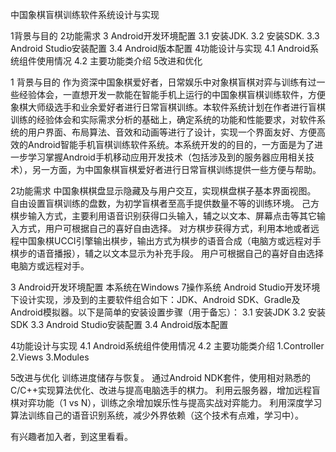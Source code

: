 中国象棋盲棋训练软件系统设计与实现

1背景与目的
2功能需求
3 Android开发环境配置
3.1 安装JDK.
3.2 安装SDK.
3.3 Android Studio安装配置
3.4 Android版本配置
4功能设计与实现
4.1 Android系统组件使用情况
4.2 主要功能类介绍
5改进和优化

1 背景与目的
作为资深中国象棋爱好者，日常娱乐中对象棋盲棋对弈与训练有过一些经验体会，一直想开发一款能在智能手机上运行的中国象棋盲棋训练软件，方便象棋大师级选手和业余爱好者进行日常盲棋训练。本软件系统计划在作者进行盲棋训练的经验体会和实际需求分析的基础上，确定系统的功能和性能要求，对软件系统的用户界面、布局算法、音效和动画等进行了设计，实现一个界面友好、方便高效的Android智能手机盲棋训练软件系统。本系统开发的的目的，一方面是为了进一步学习掌握Android手机移动应用开发技术（包括涉及到的服务器应用相关技术），另一方面，为中国象棋盲棋爱好者进行日常盲棋训练提供一些方便与帮助。

2功能需求
中国象棋棋盘显示隐藏及与用户交互，实现棋盘棋子基本界面视图。
自由设置盲棋训练的盘数，为初学盲棋者至高手提供数量不等的训练环境。
己方棋步输入方式，主要利用语音识别获得口头输入，辅之以文本、屏幕点击等其它输入方式，用户可根据自己的喜好自由选择。
对方棋步获得方式，利用本地或者远程中国象棋UCCI引擎输出棋步，输出方式为棋步的语音合成（电脑方或远程对手棋步的语音播报），辅之以文本显示为补充手段。
用户可根据自己的喜好自由选择电脑方或远程对手。

3 Android开发环境配置
本系统在Windows 7操作系统 Android Studio开发环境下设计实现，涉及到的主要软件组合如下：JDK、Android SDK、Gradle及Android模拟器。以下是简单的安装设置步骤（用于备忘）：
3.1 安装JDK
3.2 安装SDK
3.3 Android Studio安装配置
3.4 Android版本配置

4功能设计与实现
4.1 Android系统组件使用情况
4.2 主要功能类介绍
1.Controller
2.Views
3.Modules

5改进与优化
训练进度储存与恢复。
通过Android NDK套件，使用相对熟悉的C/C++实现算法优化、改进与提高电脑选手的棋力。
利用云服务器，增加远程盲棋对弈功能（1 vs N），训练之余增加娱乐性与提高实战对弈能力。
利用深度学习算法训练自己的语音识别系统，减少外界依赖（这个技术有点难，学习中）。

有兴趣者加入者，到这里看看。
